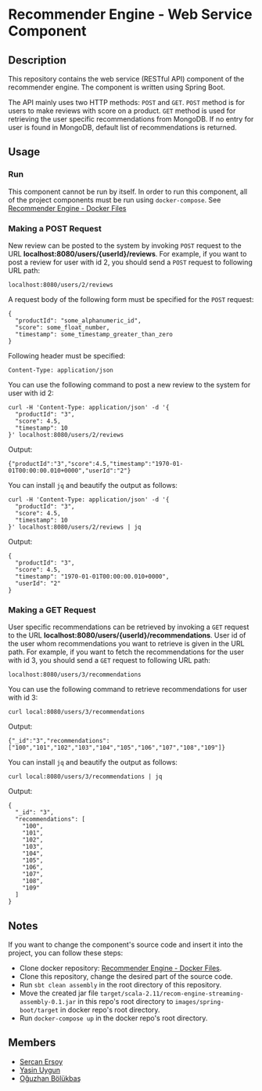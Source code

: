 # Recommender Engine - Web Service Component

## Description
This repository contains the web service (RESTful API) component of the recommender engine. The component is written using Spring Boot.

The API mainly uses two HTTP methods: `POST` and `GET`. `POST` method is for users to make reviews with score on a product. `GET` method is used for retrieving the user specific recommendations from MongoDB. If no entry for user is found in MongoDB, default list of recommendations is returned.

## Usage
### Run
This component cannot be run by itself. In order to run this component, all of the project components must be run using `docker-compose`. See [Recommender Engine - Docker Files](https://github.com/trendyol-data-eng-summer-intern-2019/recom-engine-docker)

### Making a POST Request
New review can be posted to the system by invoking `POST` request to the URL **localhost:8080/users/{userId}/reviews**. For example, if you want to post a review for user with id 2, you should send a `POST` request to following URL path:
```
localhost:8080/users/2/reviews
```

A request body of the following form must be specified for the `POST` request:
```
{
  "productId": "some_alphanumeric_id",
  "score": some_float_number,
  "timestamp": some_timestamp_greater_than_zero
}
```

Following header must be specified:
```
Content-Type: application/json
```

You can use the following command to post a new review to the system for user with id 2:
```
curl -H 'Content-Type: application/json' -d '{
  "productId": "3",
  "score": 4.5,
  "timestamp": 10
}' localhost:8080/users/2/reviews
```

Output:
```
{"productId":"3","score":4.5,"timestamp":"1970-01-01T00:00:00.010+0000","userId":"2"}
```

You can install `jq` and beautify the output as follows:
```
curl -H 'Content-Type: application/json' -d '{
  "productId": "3",
  "score": 4.5,
  "timestamp": 10
}' localhost:8080/users/2/reviews | jq
```

Output:
```
{
  "productId": "3",
  "score": 4.5,
  "timestamp": "1970-01-01T00:00:00.010+0000",
  "userId": "2"
}
```

### Making a GET Request
User specific recommendations can be retrieved by invoking a `GET` request to the URL **localhost:8080/users/{userId}/recommendations**. User id of the user whom recommendations you want to retrieve is given in the URL path. For example, if you want to fetch the recommendations for the user with id 3, you should send a `GET` request to following URL path:
```
localhost:8080/users/3/recommendations
```

You can use the following command to retrieve recommendations for user with id 3:
```
curl local:8080/users/3/recommendations
```

Output:
```
{"_id":"3","recommendations":["100","101","102","103","104","105","106","107","108","109"]}
```

You can install `jq` and beautify the output as follows:
```
curl local:8080/users/3/recommendations | jq
```
Output:
```
{
  "_id": "3",
  "recommendations": [
    "100",
    "101",
    "102",
    "103",
    "104",
    "105",
    "106",
    "107",
    "108",
    "109"
  ]
}
```

## Notes
If you want to change the component's source code and insert it into the project, you can follow these steps:
- Clone docker repository: [Recommender Engine - Docker Files](https://github.com/trendyol-data-eng-summer-intern-2019/recom-engine-docker).
- Clone this repository, change the desired part of the source code.
- Run `sbt clean assembly` in the root directory of this repository.
- Move the created jar file `target/scala-2.11/recom-engine-streaming-assembly-0.1.jar` in this repo's root directory to `images/spring-boot/target` in docker repo's root directory.
- Run `docker-compose up` in the docker repo's root directory.

## Members
- [Sercan Ersoy](https://github.com/sercanersoy)
- [Yasin Uygun](https://github.com/yasinuygun)
- [Oğuzhan Bölükbaş](https://github.com/oguzhan-bolukbas)
